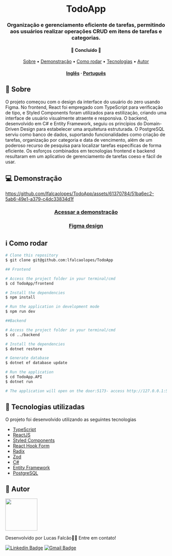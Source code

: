 <h1 align="center">
    TodoApp
</h1>

<h3 align="center">Organização e gerenciamento eficiente de tarefas, permitindo aos usuários realizar operações CRUD em itens de tarefas e categorias.</h3>

<h4 align="center"> 
	🚧  Concluido  🚧
</h4>

<p align="center">
 <a href="#-sobre">Sobre</a> •
 <a href="#-demonstração">Demonstração</a> •
 <a href="#-como-rodar">Como rodar</a> • 
 <a href="#-tecnologias-utilizadas">Tecnologias</a> • 
 <a href="#-autor">Autor</a>
</p>

<h4 align="center">
    <a href="README.md">Inglês</a>
    ·
    <a href="README-pt.md">Português</a>
</h4>



## 🔖 Sobre

O projeto começou com o design da interface do usuário do zero usando Figma. No frontend, React foi empregado com TypeScript para verificação de tipo, e Styled Components foram utilizados para estilização, criando uma interface de usuário visualmente atraente e responsiva. O backend, desenvolvido em C# e Entity Framework, seguiu os princípios do Domain-Driven Design para estabelecer uma arquitetura estruturada. O PostgreSQL serviu como banco de dados, suportando funcionalidades como criação de tarefas, organização por categoria e data de vencimento, além de um poderoso recurso de pesquisa para localizar tarefas específicas de forma eficiente. Os esforços combinados em tecnologias frontend e backend resultaram em um aplicativo de gerenciamento de tarefas coeso e fácil de usar.


## 💻 Demonstração

https://github.com/lfalcaolopes/TodoApp/assets/61370784/51ba6ec2-5ab6-49e1-a379-c4dc33834d1f

<h3 align="center">
    <a href="https://todo-app-zeta-lake.vercel.app/">Acessar a demonstração</a>
</h3 >
<h3 align="center">
    <a href="https://www.figma.com/file/ZDdFHL6mx4cf3wSvLAyeXa/TodoApp?type=design&node-id=4%3A211&mode=design&t=IDk1rKIjlKBDJFRu-1">Figma design</a>
</h3 >

## ℹ Como rodar

```sh
# Clone this repository
$ git clone git@github.com:lfalcaolopes/TodoApp

## Frontend

# Access the project folder in your terminal/cmd
$ cd TodoApp/frontend

# Install the dependencies
$ npm install

# Run the application in development mode
$ npm run dev

##Backend

# Access the project folder in your terminal/cmd
$ cd ../backend

# Install the dependencies
$ dotnet restore

# Generate database
$ dotnet ef database update

# Run the application
$ cd TodoApp.API
$ dotnet run

# The application will open on the door:5173- access http://127.0.0.1:5173
```

## 🚀 Tecnologias utilizadas

O projeto foi desenvolvido utilizando as seguintes tecnologias

- [TypeScript](https://www.typescriptlang.org/)
- [ReactJS](https://reactjs.org/)
- [Styled Components](https://styled-components.com/)
- [React Hook Form](https://react-hook-form.com/)
- [Radix](https://www.radix-ui.com/)
- [Zod](https://zod.dev/)
- [C#](https://learn.microsoft.com/en-us/dotnet/csharp/)
- [Entity Framework](https://learn.microsoft.com/en-us/ef/)
- [PostgreSQL](https://www.postgresql.org/)

## 🦸 Autor

<a href="https://www.linkedin.com/in/lfalcaolopes/">
 <img src="https://user-images.githubusercontent.com/61370784/222877359-3b5bb1e2-2db1-4def-9a6b-d94ca5dece1e.png" width="100px;" alt=""/>
</a><br>

Desenvolvido por Lucas Falcão👋🏽 Entre em contato!

[![Linkedin Badge](https://img.shields.io/badge/-Lucas_Falcão-blue?style=flat-square&logo=Linkedin&logoColor=white&link=https://www.linkedin.com/in/lfalcaolopes/)](https://www.linkedin.com/in/lfalcaolopes/) 
[![Gmail Badge](https://img.shields.io/badge/-lfalcaolopes@gmail.com-c14438?style=flat-square&logo=Gmail&logoColor=white&link=mailto:lfalcaolopes@gmail.com)](mailto:lfalcaolopes@gmail.com)
